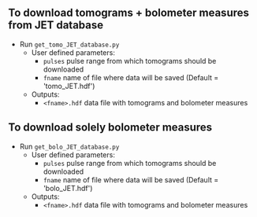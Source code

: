 ## To download tomograms + bolometer measures from JET database

- Run `get_tomo_JET_database.py` 
  - User defined parameters:
    - `pulses` pulse range from which tomograms should be downloaded
    - `fname` name of file where data will be saved (Default = 'tomo_JET.hdf')
  - Outputs:
    - `<fname>.hdf` data file with tomograms and bolometer measures
    

##  To download solely bolometer measures

- Run `get_bolo_JET_database.py` 
  - User defined parameters:
    - `pulses` pulse range from which tomograms should be downloaded
    - `fname` name of file where data will be saved (Default = 'bolo_JET.hdf')
  - Outputs:
    - `<fname>.hdf` data file with tomograms and bolometer measures
    
